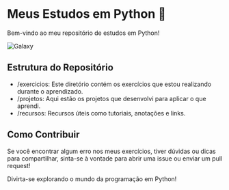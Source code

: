 # Meus Estudos em Python 🐍

Bem-vindo ao meu repositório de estudos em Python!

![Galaxy](https://apod.nasa.gov/apod/image/2401/Pleiades_Stocks_960.jpg)

## Estrutura do Repositório

- /exercicios: Este diretório contém os exercícios que estou realizando durante o aprendizado.
- /projetos: Aqui estão os projetos que desenvolvi para aplicar o que aprendi.
- /recursos: Recursos úteis como tutoriais, anotações e links.

## Como Contribuir

Se você encontrar algum erro nos meus exercícios, tiver dúvidas ou dicas para compartilhar, sinta-se à vontade para abrir uma issue ou enviar um pull request!


Divirta-se explorando o mundo da programação em Python!

